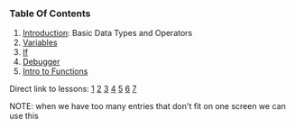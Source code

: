 ### Table Of Contents

1. [Introduction](#basic-data-types): Basic Data Types and Operators
1. [Variables](#variables)
1. [If](#if)
1. [Debugger](#debugger)
1. [Intro to Functions](#intro-functions)

Direct link to lessons: [1](#lesson1) [2](#lesson2) [3](#lesson3) [4](#lesson4) [5](#lesson5) [6](#lesson6) [7](#lesson7)

NOTE: when we have too many entries that don't fit on one screen
we can use this <!-- .slide: style="font-size:80%" -->
